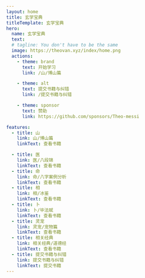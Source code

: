 ```yaml
---
layout: home
title: 玄学宝典
titleTemplate: 玄学宝典
hero:
  name: 玄学宝典
  text:
  # tagline: You don't have to be the same
  image: https://theovan.xyz/index/home.png
  actions:
    - theme: brand
      text: 开始学习
      link: /山/博山篇

    - theme: alt
      text: 提交书籍与纠错
      link: /提交书籍与纠错

    - theme: sponsor
      text: 赞助
      link: https://github.com/sponsors/Theo-messi

features:
  - title: 山
    link: 山/博山篇
    linkText: 查看书籍

  - title: 医
    link: 医/八段锦
    linkText: 查看书籍
  - title: 命
    link: 命/八字案例分析
    linkText: 查看书籍
  - title: 相
    link: 相/冰鉴
    linkText: 查看书籍
  - title: 卜
    link: 卜/毕法赋
    linkText: 查看书籍
  - title: 灵宠
    link: 灵宠/宠物篇
    linkText: 查看书籍
  - title: 相关经典
    link: 相关经典/道德经
    linkText: 查看书籍
  - title: 提交书籍与纠错
    link: 提交书籍与纠错
    linkText: 提交书籍
---
```

